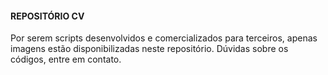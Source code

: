<h4>REPOSITÓRIO CV</h4>
<p>Por serem scripts desenvolvidos e comercializados para terceiros, apenas imagens estão disponibilizadas neste repositório. Dúvidas sobre os códigos, entre em contato.</p>
